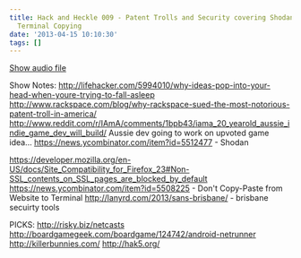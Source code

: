 ```yaml
---
title: Hack and Heckle 009 - Patent Trolls and Security covering Shodan, Firefox and
  Terminal Copying
date: '2013-04-15 10:10:30'
tags: []
---
```



<a href="https://drive.google.com/open?id=0B3KFoVQ01nUJNlhNMEYtNHpiTU0">Show audio file</a>

Show Notes:
http://lifehacker.com/5994010/why-ideas-pop-into-your-head-when-youre-trying-to-fall-asleep
http://www.rackspace.com/blog/why-rackspace-sued-the-most-notorious-patent-troll-in-america/
http://www.reddit.com/r/IAmA/comments/1bpb43/iama_20_yearold_aussie_indie_game_dev_will_build/
Aussie dev going to work on upvoted game idea...
https://news.ycombinator.com/item?id=5512477 - Shodan

https://developer.mozilla.org/en-US/docs/Site_Compatibility_for_Firefox_23#Non-SSL_contents_on_SSL_pages_are_blocked_by_default
https://news.ycombinator.com/item?id=5508225 - Don't Copy-Paste from Website to Terminal
http://lanyrd.com/2013/sans-brisbane/ - brisbane secuirty tools


PICKS:
http://risky.biz/netcasts 
http://boardgamegeek.com/boardgame/124742/android-netrunner
http://killerbunnies.com/
http://hak5.org/ 
